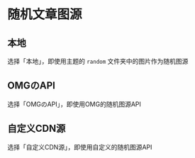 # 随机文章图源

## 本地

选择「本地」，即使用主题的 `random` 文件夹中的图片作为随机图源

## OMGのAPI

选择「OMGのAPI」，即使用OMG的随机图源API

## 自定义CDN源

选择「自定义CDN源」，即使用自定义的随机图源API